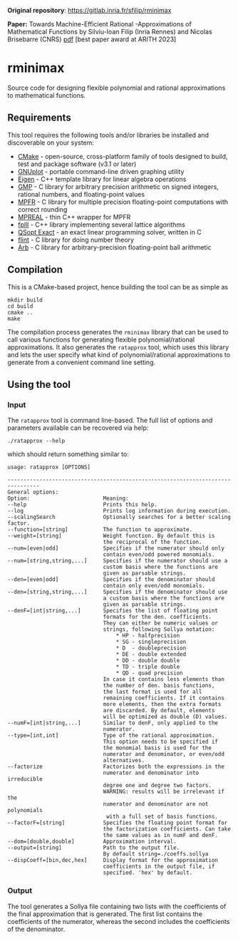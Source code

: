 **Original repository**: https://gitlab.inria.fr/sfilip/rminimax

**Paper:** Towards Machine-Efficient Rational -Approximations of Mathematical Functions by Silviu-Ioan Filip (Inria Rennes) and Nicolas Brisebarre (CNRS) 
[pdf](https://arith2023.arithsymposium.org/papers/Towards%20Machine-Efficient%20Rational%20$L%5E!infty$-Approximations%20of%20Mathematical%20Functions.pdf) [best paper award at ARITH 2023] 

# rminimax

Source code for designing flexible polynomial and rational approximations to mathematical functions.

## Requirements

This tool requires the following tools and/or libraries be installed and discoverable on your system:

* [CMake](https://cmake.org) - open-source, cross-platform family of tools designed to build, test and package software (v3.1 or later)
* [GNUplot](http://www.gnuplot.info/) - portable command-line driven graphing utility
* [Eigen](https://eigen.tuxfamily.org/) - C++ template library for linear algebra operations
* [GMP](https://gmplib.org/) - C library for arbitrary precision arithmetic on signed integers, rational numbers, and floating-point values
* [MPFR](https://www.mpfr.org/) - C library for multiple precision floating-point computations with correct rounding
* [MPREAL](https://github.com/advanpix/mpreal) - thin C++ wrapper for MPFR
* [fplll](https://github.com/fplll/fplll) - C++ library implementing several lattice algorithms
* [QSopt Exact](https://github.com/jonls/qsopt-ex) - an exact linear programming solver, written in C
* [flint](https://flintlib.org/) - C library for doing number theory
* [Arb](https://fredrikj.net/arb/) - C library for arbitrary-precision floating-point ball arithmetic

## Compilation
This is a CMake-based project, hence building the tool can be as simple as 
```
mkdir build
cd build
cmake ..
make
```

The compilation process generates the `rminimax` library that can be used to call various functions 
for generating flexible polynomial/rational approximations. It also generates the `ratapprox` tool, which uses 
this library and lets the user specify what kind of polynomial/rational approximations to generate from 
a convenient command line setting.

## Using the tool
### Input
The `ratapprox` tool is command line-based. The full list of options and parameters available can be 
recovered via help:
```
./ratapprox --help
```
which should return something similar to:
```
usage: ratapprox [OPTIONS]

--------------------------------------------------------------------------------
General options:
Option:                       Meaning:
--help                        Prints this help.
--log                         Prints log information during execution.
--scalingSearch               Optionally searches for a better scaling factor.
--function=[string]           The function to approximate.
--weight=[string]             Weight function. By default this is
                              the reciprocal of the function.
--num=[even|odd]              Specifies if the numerator should only
                              contain even/odd powered monomials.
--num=[string,string,...]     Specifies if the numerator should use a
                              custom basis where the functions are
                              given as parsable strings.
--den=[even|odd]              Specifies if the denominator should
                              contain only even/odd monomials.
--den=[string,string,...]     Specifies if the denominator should use
                              a custom basis where the functions are
                              given as parsable strings.
--denF=[int|string,...]       Specifies the list of floating point
                              formats for the den. coefficients.
                              They can either be numeric values or
                              strings, following Sollya notation:
                                  * HP - halfprecision
                                  * SG - singleprecision
                                  * D  - doubleprecision
                                  * DE - double extended
                                  * DD - double double
                                  * TD - triple double
                                  * QD - quad precision
                              In case it contains less elements than
                              the number of den. basis functions,
                              the last format is used for all
                              remaining coefficients. If it contains
                              more elements, then the extra formats
                              are discarded. By default, elements
                              will be optimized as double (D) values.
--numF=[int|string,...]       Similar to denF, only applied to the
                              numerator.
--type=[int,int]              Type of the rational approximation.
                              This option needs to be specified if
                              the monomial basis is used for the
                              numerator and denominator, or even/odd
                              alternatives.
--factorize                   Factorizes both the expressions in the
                              numerator and denominator into irreducible
                              degree one and degree two factors.
                              WARNING: results will be irrelevant if the
                              numerator and denominator are not polynomials
                               with a full set of basis functions.
--factorF=[string]            Specifies the floating point format for
                              the factorization coefficients. Can take
                              the same values as in numF and denF.
--dom=[double,double]         Approximation interval.
--output=[string]             Path to the output file.
                              By default string=./coeffs.sollya
--dispCoeff=[bin,dec,hex]     Display format for the approximation
                              coefficients in the output file, if
                              specified. 'hex' by default.
```

### Output

The tool generates a Sollya file containing two lists with the coefficients of the final 
approximation that is generated. The first list contains the coefficients of the numerator, 
whereas the second includes the coefficients of the denominator.
